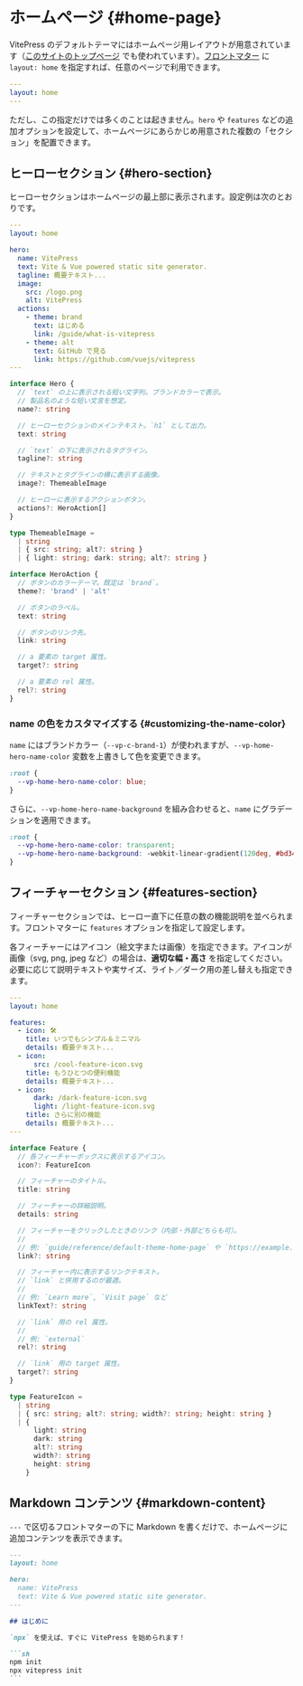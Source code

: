 # ホームページ {#home-page}

VitePress のデフォルトテーマにはホームページ用レイアウトが用意されています（[このサイトのトップページ](../) でも使われています）。[フロントマター](./frontmatter-config) に `layout: home` を指定すれば、任意のページで利用できます。

```yaml
---
layout: home
---
```

ただし、この指定だけでは多くのことは起きません。`hero` や `features` などの追加オプションを設定して、ホームページにあらかじめ用意された複数の「セクション」を配置できます。

## ヒーローセクション {#hero-section}

ヒーローセクションはホームページの最上部に表示されます。設定例は次のとおりです。

```yaml
---
layout: home

hero:
  name: VitePress
  text: Vite & Vue powered static site generator.
  tagline: 概要テキスト...
  image:
    src: /logo.png
    alt: VitePress
  actions:
    - theme: brand
      text: はじめる
      link: /guide/what-is-vitepress
    - theme: alt
      text: GitHub で見る
      link: https://github.com/vuejs/vitepress
---
```

```ts
interface Hero {
  // `text` の上に表示される短い文字列。ブランドカラーで表示。
  // 製品名のような短い文言を想定。
  name?: string

  // ヒーローセクションのメインテキスト。`h1` として出力。
  text: string

  // `text` の下に表示されるタグライン。
  tagline?: string

  // テキストとタグラインの横に表示する画像。
  image?: ThemeableImage

  // ヒーローに表示するアクションボタン。
  actions?: HeroAction[]
}

type ThemeableImage =
  | string
  | { src: string; alt?: string }
  | { light: string; dark: string; alt?: string }

interface HeroAction {
  // ボタンのカラーテーマ。既定は `brand`。
  theme?: 'brand' | 'alt'

  // ボタンのラベル。
  text: string

  // ボタンのリンク先。
  link: string

  // a 要素の target 属性。
  target?: string

  // a 要素の rel 属性。
  rel?: string
}
```

### name の色をカスタマイズする {#customizing-the-name-color}

`name` にはブランドカラー（`--vp-c-brand-1`）が使われますが、`--vp-home-hero-name-color` 変数を上書きして色を変更できます。

```css
:root {
  --vp-home-hero-name-color: blue;
}
```

さらに、`--vp-home-hero-name-background` を組み合わせると、`name` にグラデーションを適用できます。

```css
:root {
  --vp-home-hero-name-color: transparent;
  --vp-home-hero-name-background: -webkit-linear-gradient(120deg, #bd34fe, #41d1ff);
}
```

## フィーチャーセクション {#features-section}

フィーチャーセクションでは、ヒーロー直下に任意の数の機能説明を並べられます。フロントマターに `features` オプションを指定して設定します。

各フィーチャーにはアイコン（絵文字または画像）を指定できます。アイコンが画像（svg, png, jpeg など）の場合は、**適切な幅・高さ** を指定してください。必要に応じて説明テキストや実サイズ、ライト／ダーク用の差し替えも指定できます。

```yaml
---
layout: home

features:
  - icon: 🛠️
    title: いつでもシンプル＆ミニマル
    details: 概要テキスト...
  - icon:
      src: /cool-feature-icon.svg
    title: もうひとつの便利機能
    details: 概要テキスト...
  - icon:
      dark: /dark-feature-icon.svg
      light: /light-feature-icon.svg
    title: さらに別の機能
    details: 概要テキスト...
---
```

```ts
interface Feature {
  // 各フィーチャーボックスに表示するアイコン。
  icon?: FeatureIcon

  // フィーチャーのタイトル。
  title: string

  // フィーチャーの詳細説明。
  details: string

  // フィーチャーをクリックしたときのリンク（内部・外部どちらも可）。
  //
  // 例: `guide/reference/default-theme-home-page` や `https://example.com`
  link?: string

  // フィーチャー内に表示するリンクテキスト。
  // `link` と併用するのが最適。
  //
  // 例: `Learn more`, `Visit page` など
  linkText?: string

  // `link` 用の rel 属性。
  //
  // 例: `external`
  rel?: string

  // `link` 用の target 属性。
  target?: string
}

type FeatureIcon =
  | string
  | { src: string; alt?: string; width?: string; height: string }
  | {
      light: string
      dark: string
      alt?: string
      width?: string
      height: string
    }
```

## Markdown コンテンツ {#markdown-content}

`---` で区切るフロントマターの下に Markdown を書くだけで、ホームページに追加コンテンツを表示できます。

````md
---
layout: home

hero:
  name: VitePress
  text: Vite & Vue powered static site generator.
---

## はじめに

`npx` を使えば、すぐに VitePress を始められます！

```sh
npm init
npx vitepress init
```
